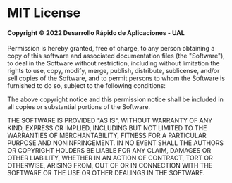 # MIT License

#### Copyright &copy; 2022 Desarrollo Rápido de Aplicaciones - UAL

Permission is hereby granted, free of charge, to any person obtaining a 
copy
of this software and associated documentation files (the "Software"), to 
deal
in the Software without restriction, including without limitation the 
rights
to use, copy, modify, merge, publish, distribute, sublicense, and/or sell
copies of the Software, and to permit persons to whom the Software is
furnished to do so, subject to the following conditions:

The above copyright notice and this permission notice shall be included in 
all
copies or substantial portions of the Software.

THE SOFTWARE IS PROVIDED "AS IS", WITHOUT WARRANTY OF ANY KIND, EXPRESS OR
IMPLIED, INCLUDING BUT NOT LIMITED TO THE WARRANTIES OF MERCHANTABILITY,
FITNESS FOR A PARTICULAR PURPOSE AND NONINFRINGEMENT. IN NO EVENT SHALL 
THE
AUTHORS OR COPYRIGHT HOLDERS BE LIABLE FOR ANY CLAIM, DAMAGES OR OTHER
LIABILITY, WHETHER IN AN ACTION OF CONTRACT, TORT OR OTHERWISE, ARISING 
FROM,
OUT OF OR IN CONNECTION WITH THE SOFTWARE OR THE USE OR OTHER DEALINGS IN 
THE
SOFTWARE.
